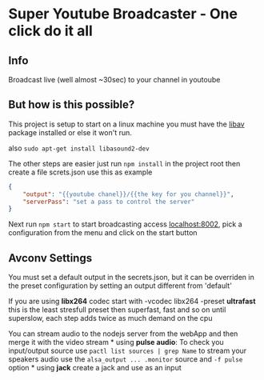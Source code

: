 # Super Youtube Broadcaster - One click do it all

## Info

Broadcast live (well almost ~30sec) to your channel in youtoube 

## But how is this possible?

This project is setup to start on a linux machine 
you must have the [libav](https://libav.org/avconv.html) package installed
or else it won't run.

also `sudo apt-get install libasound2-dev`

The other steps are easier just run `npm install` in the project root
then create a file screts.json use this as example
```json
{
	"output": "{{youtube chanel}}/{{the key for you channel}}",
	"serverPass": "set a pass to control the server"
}
``` 

Next run `npm start` 
to start broadcasting access [localhost:8002](localhost:8002), 
pick a configuration from the menu and click on the start button

## Avconv Settings 

You must set a default output in the secrets.json, but it can be overriden in the preset configuration by setting an  output different from 'default'

If you are using **libx264** codec start with -vcodec libx264 -preset **ultrafast** this is the least stresfull preset then superfast, fast and so on until superslow, each step adds twice as much demand on the cpu 

You can stream audio to the nodejs server from the webApp and then merge it with the video stream
	* using **pulse audio**: To check you input/output source use `pactl list sources | grep Name` to stream your speakers audio use the `alsa_output ... .monitor` source and `-f pulse` option
	* using **jack** create a jack and use as an input 
